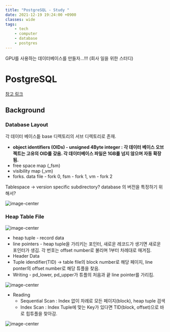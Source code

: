 ```yaml
---
title: "PostgreSQL - Study "
date: 2021-12-19 19:24:00 +0900
classes: wide
tags:
    - tech
    - computer
    - database
    - postgres
---
```


GPU를 사용하는 데이터베이스를 만들자...!!! (회사 일을 위한 스터디)

# PostgreSQL

[참고 링크](https://www.interdb.jp/pg/index.html)

## Background

### Database Layout

각 데이터 베이스틑 base 디렉토리의 서브 디렉토리로 존재.

- **object identifiers (OIDs) - unsigned 4Byte integer : 각 데이터 베이스 오브젝트는 고유의 OID를 갖음.  각 데이터베이스 파일은 1GB를 넘지 않으며 자동 확장 됨.**
- free space map (_fsm)
- visibility map (_vm)
- forks. data file - fork 0, fsm - fork 1, vm - fork 2

Tablespace → version specific subdirectory? database 의 버전을 특정하기 위해서?

![image-center](Postgres%20+%20GPU%20459b214ee046419fb2e957d8875f331e/Untitled%202.png)

### Heap Table File

![image-center](Postgres%20+%20GPU%20459b214ee046419fb2e957d8875f331e/Untitled%203.png)

- heap tuple - record data
- line pointers - heap tuple을 가리키는 포인터, 새로운 레코드가 생기면 새로운 포인터가 생김. 각 번호는 offset number로 불리며 1부터 차례대로 매겨짐.
- Header Data
- Tuple idendifier(TID) → table file의 block number로 해당 페이지, line ponter의 offset number로 해당 튜플을 찾음.
- Writing - pd_lower, pd_upper가 튜플의 처음과 끝 line pointer를 가리킴.

![image-center](Postgres%20+%20GPU%20459b214ee046419fb2e957d8875f331e/Untitled%204.png)

- Reading
    - Sequential Scan : Index 없이 차례로 모든 페이지(block), heap tuple 검색
    - Index Scan : Index Tuple에 맞는 Key가 있다면 TID(block, offset)으로 바로 힙튜플을 찾아감.

![image-center](Postgres%20+%20GPU%20459b214ee046419fb2e957d8875f331e/Untitled%205.png)
